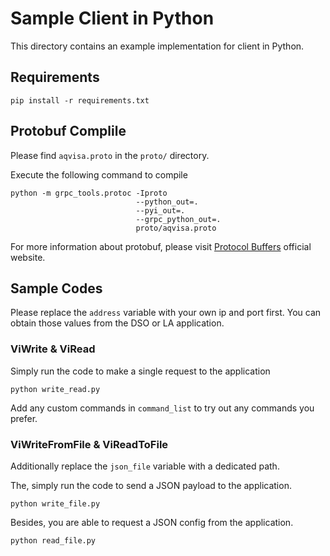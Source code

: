 # Sample Client in Python

This directory contains an example implementation for client in Python.

## Requirements

```
pip install -r requirements.txt
```

## Protobuf Complile

Please find `aqvisa.proto` in the `proto/` directory.

Execute the following command to compile

```
python -m grpc_tools.protoc -Iproto
                            --python_out=.
                            --pyi_out=.
                            --grpc_python_out=.
                            proto/aqvisa.proto
``````

For more information about protobuf, please visit [Protocol Buffers](https://protobuf.dev/) official website.

## Sample Codes

Please replace the `address` variable with your own ip and port first. You can obtain those values from the DSO or LA application.

### ViWrite & ViRead

Simply run the code to make a single request to the application

```
python write_read.py
```

Add any custom commands in `command_list` to try out any commands you prefer.

### ViWriteFromFile & ViReadToFile

Additionally replace the `json_file` variable with a dedicated path.

The, simply run the code to send a JSON payload to the application.

```
python write_file.py
```

Besides, you are able to request a JSON config from the application.

```
python read_file.py
```
